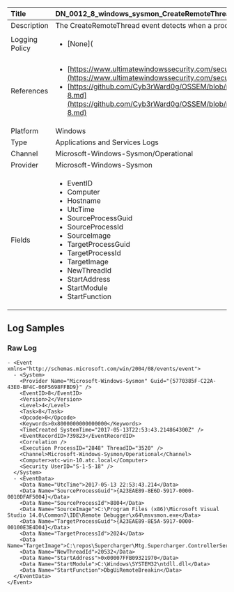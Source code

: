 | Title          | DN_0012_8_windows_sysmon_CreateRemoteThread                                                                                                      |
|:---------------|:-----------------------------------------------------------------------------------------------------------------|
| Description    | The CreateRemoteThread event detects when a process creates a thread in  another process                                                                                                |
| Logging Policy | <ul><li>[None](</li></ul> |
| References     | <ul><li>[https://www.ultimatewindowssecurity.com/securitylog/encyclopedia/event.aspx?eventid=90008](https://www.ultimatewindowssecurity.com/securitylog/encyclopedia/event.aspx?eventid=90008)</li><li>[https://github.com/Cyb3rWard0g/OSSEM/blob/master/data_dictionaries/windows/sysmon/event-8.md](https://github.com/Cyb3rWard0g/OSSEM/blob/master/data_dictionaries/windows/sysmon/event-8.md)</li></ul>                                  |
| Platform       | Windows   |
| Type           | Applications and Services Logs 		|
| Channel        | Microsoft-Windows-Sysmon/Operational    |
| Provider       | Microsoft-Windows-Sysmon   |
| Fields         | <ul><li>EventID</li><li>Computer</li><li>Hostname</li><li>UtcTime</li><li>SourceProcessGuid</li><li>SourceProcessId</li><li>SourceImage</li><li>TargetProcessGuid</li><li>TargetProcessId</li><li>TargetImage</li><li>NewThreadId</li><li>StartAddress</li><li>StartModule</li><li>StartFunction</li></ul>                                               |


## Log Samples

### Raw Log

```
- <Event xmlns="http://schemas.microsoft.com/win/2004/08/events/event">
  - <System>
    <Provider Name="Microsoft-Windows-Sysmon" Guid="{5770385F-C22A-43E0-BF4C-06F5698FFBD9}" />
    <EventID>8</EventID>
    <Version>2</Version>
    <Level>4</Level>
    <Task>8</Task>
    <Opcode>0</Opcode>
    <Keywords>0x8000000000000000</Keywords>
    <TimeCreated SystemTime="2017-05-13T22:53:43.214864300Z" />
    <EventRecordID>739823</EventRecordID>
    <Correlation />
    <Execution ProcessID="2848" ThreadID="3520" />
    <Channel>Microsoft-Windows-Sysmon/Operational</Channel>
    <Computer>atc-win-10.atc.local</Computer>
    <Security UserID="S-1-5-18" />
  </System>
  - <EventData>
    <Data Name="UtcTime">2017-05-13 22:53:43.214</Data>
    <Data Name="SourceProcessGuid">{A23EAE89-8E6D-5917-0000-0010DFAF5004}</Data>
    <Data Name="SourceProcessId">8804</Data>
    <Data Name="SourceImage">C:\Program Files (x86)\Microsoft Visual Studio 14.0\Common7\IDE\Remote Debugger\x64\msvsmon.exe</Data>
    <Data Name="TargetProcessGuid">{A23EAE89-8E5A-5917-0000-00100E3E4D04}</Data>
    <Data Name="TargetProcessId">2024</Data>
    <Data Name="TargetImage">C:\repos\Supercharger\Mtg.Supercharger.ControllerService\bin\x64\Debug\Mtg.Supercharger.ControllerService.exe</Data>
    <Data Name="NewThreadId">20532</Data>
    <Data Name="StartAddress">0x00007FFB09321970</Data>
    <Data Name="StartModule">C:\Windows\SYSTEM32\ntdll.dll</Data>
    <Data Name="StartFunction">DbgUiRemoteBreakin</Data>
  </EventData>
</Event>

```




